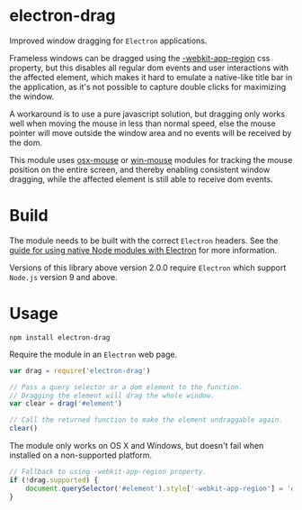 # electron-drag

Improved window dragging for `Electron` applications.

Frameless windows can be dragged using the [-webkit-app-region][region] css property, but this disables all regular dom events and user interactions with the affected element, which makes it hard to emulate a native-like title bar in the application, as it's not possible to capture double clicks for maximizing the window.

A workaround is to use a pure javascript solution, but dragging only works well when moving the mouse in less than normal speed, else the mouse pointer will move outside the window area and no events will be received by the dom.

This module uses [osx-mouse][osx] or [win-mouse][win] modules for tracking the mouse position on the entire screen, and thereby enabling consistent window dragging, while the affected element is still able to receive dom events.

# Build

The module needs to be built with the correct `Electron` headers. See the [guide for using native Node modules with Electron][native] for more information.

Versions of this library above version 2.0.0 require `Electron` which support `Node.js` version 9 and above.

# Usage

	npm install electron-drag

Require the module in an `Electron` web page.

```javascript
var drag = require('electron-drag')

// Pass a query selector or a dom element to the function.
// Dragging the element will drag the whole window.
var clear = drag('#element')

// Call the returned function to make the element undraggable again.
clear()
```

The module only works on OS X and Windows, but doesn't fail when installed on a non-supported platform.

```javascript
// Fallback to using -webkit-app-region property.
if (!drag.supported) {
	document.querySelector('#element').style['-webkit-app-region'] = 'drag'
}
```

[region]: https://github.com/atom/electron/blob/master/docs/api/frameless-window.md#draggable-region
[osx]: https://github.com/kapetan/osx-mouse
[win]: https://github.com/kapetan/win-mouse
[native]: https://github.com/atom/electron/blob/master/docs/tutorial/using-native-node-modules.md
